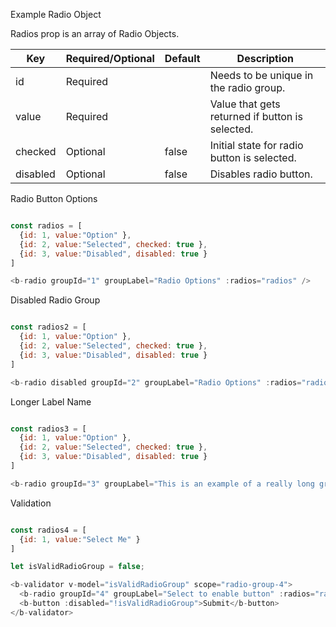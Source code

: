 Example Radio Object

Radios prop is an array of Radio Objects.

| Key      | Required/Optional | Default | Description                              |
| -------- | ----------------- | ------- | ---------------------------------------- |
| id       | Required          |         | Needs to be unique in the radio group.   |
| value    | Required          |         | Value that gets returned if button is selected. |
| checked  | Optional          | false   | Initial state for radio button is selected. |
| disabled | Optional          | false   | Disables radio button.                   |

Radio Button Options

```js

const radios = [
  {id: 1, value:"Option" },
  {id: 2, value:"Selected", checked: true },
  {id: 3, value:"Disabled", disabled: true }
]

<b-radio groupId="1" groupLabel="Radio Options" :radios="radios" />

```

Disabled Radio Group

```js

const radios2 = [
  {id: 1, value:"Option" },
  {id: 2, value:"Selected", checked: true },
  {id: 3, value:"Disabled", disabled: true }
]

<b-radio disabled groupId="2" groupLabel="Radio Options" :radios="radios2" />

```

Longer Label Name

```js

const radios3 = [
  {id: 1, value:"Option" },
  {id: 2, value:"Selected", checked: true },
  {id: 3, value:"Disabled", disabled: true }
]

<b-radio groupId="3" groupLabel="This is an example of a really long group label." :radios="radios3" />

```

Validation

```js

const radios4 = [
  {id: 1, value:"Select Me" }
]

let isValidRadioGroup = false;

<b-validator v-model="isValidRadioGroup" scope="radio-group-4">
  <b-radio groupId="4" groupLabel="Select to enable button" :radios="radios4" validationName="radio" required />
  <b-button :disabled="!isValidRadioGroup">Submit</b-button>
</b-validator>

```
